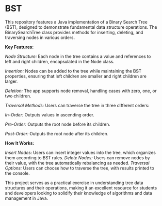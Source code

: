 # BST
This repository features a Java implementation of a Binary Search Tree (BST), designed to demonstrate fundamental data structure operations. The BinarySearchTree class provides methods for inserting, deleting, and traversing nodes in various orders.

<B>Key Features:</b>
<p>
 <i>Node Structure:</i>
  Each node in the tree contains a value and references to left and right children, encapsulated in the Node class.

<i>Insertion:</i> 
  Nodes can be added to the tree while maintaining the BST properties, ensuring that left children are smaller and right children are larger.

<i>Deletion:</i> 
  The app supports node removal, handling cases with zero, one, or two children.

<i>Traversal Methods:</i> 
  Users can traverse the tree in three different orders:

<i>In-Order:</i> 
  Outputs values in ascending order.

<i>Pre-Order:</i> 
  Outputs the root node before its children.

<i>Post-Order:</i> 
  Outputs the root node after its children.
 </p>

<b>How It Works:</b>

<i>Insert Nodes:</i> Users can insert integer values into the tree, which organizes them according to BST rules.
<i>Delete Nodes:</i> 
  Users can remove nodes by their value, with the tree automatically rebalancing as needed.
<i>Traversal Options:</i> Users can choose how to traverse the tree, with results printed to the console.

This project serves as a practical exercise in understanding tree data structures and their operations, making it an excellent resource for students and developers looking to solidify their knowledge of algorithms and data management in Java.
